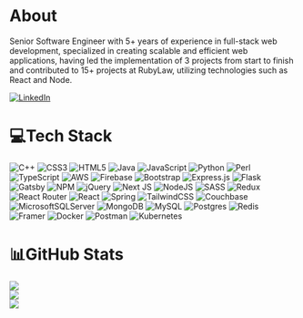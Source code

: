 # About
Senior Software Engineer with 5+ years of experience in full-stack web development, specialized in creating scalable and efficient web applications, having led the implementation of 3 projects from start to finish and contributed to 15+ projects at RubyLaw, utilizing technologies such as React and Node.

[![LinkedIn](https://img.shields.io/badge/LinkedIn-%230077B5.svg?logo=linkedin&logoColor=white)](https://linkedin.com/in/https://www.linkedin.com/in/jeffrey-almanzar/) 

# 💻Tech Stack
![C++](https://img.shields.io/badge/c++-%2300599C.svg?style=flat-square&logo=c%2B%2B&logoColor=white) ![CSS3](https://img.shields.io/badge/css3-%231572B6.svg?style=flat-square&logo=css3&logoColor=white) ![HTML5](https://img.shields.io/badge/html5-%23E34F26.svg?style=flat-square&logo=html5&logoColor=white) ![Java](https://img.shields.io/badge/java-%23ED8B00.svg?style=flat-square&logo=java&logoColor=white) ![JavaScript](https://img.shields.io/badge/javascript-%23323330.svg?style=flat-square&logo=javascript&logoColor=%23F7DF1E) ![Python](https://img.shields.io/badge/python-3670A0?style=flat-square&logo=python&logoColor=ffdd54) ![Perl](https://img.shields.io/badge/perl-%2339457E.svg?style=flat-square&logo=perl&logoColor=white) ![TypeScript](https://img.shields.io/badge/typescript-%23007ACC.svg?style=flat-square&logo=typescript&logoColor=white) ![AWS](https://img.shields.io/badge/AWS-%23FF9900.svg?style=flat-square&logo=amazon-aws&logoColor=white) ![Firebase](https://img.shields.io/badge/firebase-%23039BE5.svg?style=flat-square&logo=firebase) ![Bootstrap](https://img.shields.io/badge/bootstrap-%23563D7C.svg?style=flat-square&logo=bootstrap&logoColor=white) ![Express.js](https://img.shields.io/badge/express.js-%23404d59.svg?style=flat-square&logo=express&logoColor=%2361DAFB) ![Flask](https://img.shields.io/badge/flask-%23000.svg?style=flat-square&logo=flask&logoColor=white) ![Gatsby](https://img.shields.io/badge/Gatsby-%23663399.svg?style=flat-square&logo=gatsby&logoColor=white) ![NPM](https://img.shields.io/badge/NPM-%23000000.svg?style=flat-square&logo=npm&logoColor=white) ![jQuery](https://img.shields.io/badge/jquery-%230769AD.svg?style=flat-square&logo=jquery&logoColor=white) ![Next JS](https://img.shields.io/badge/Next-black?style=flat-square&logo=next.js&logoColor=white) ![NodeJS](https://img.shields.io/badge/node.js-6DA55F?style=flat-square&logo=node.js&logoColor=white) ![SASS](https://img.shields.io/badge/SASS-hotpink.svg?style=flat-square&logo=SASS&logoColor=white) ![Redux](https://img.shields.io/badge/redux-%23593d88.svg?style=flat-square&logo=redux&logoColor=white) ![React Router](https://img.shields.io/badge/React_Router-CA4245?style=flat-square&logo=react-router&logoColor=white) ![React](https://img.shields.io/badge/react-%2320232a.svg?style=flat-square&logo=react&logoColor=%2361DAFB) ![Spring](https://img.shields.io/badge/spring-%236DB33F.svg?style=flat-square&logo=spring&logoColor=white) ![TailwindCSS](https://img.shields.io/badge/tailwindcss-%2338B2AC.svg?style=flat-square&logo=tailwind-css&logoColor=white) ![Couchbase](https://img.shields.io/badge/Couchbase-EA2328?style=flat-square&logo=couchbase&logoColor=white) ![MicrosoftSQLServer](https://img.shields.io/badge/Microsoft%20SQL%20Sever-CC2927?style=flat-square&logo=microsoft%20sql%20server&logoColor=white) ![MongoDB](https://img.shields.io/badge/MongoDB-%234ea94b.svg?style=flat-square&logo=mongodb&logoColor=white) ![MySQL](https://img.shields.io/badge/mysql-%2300f.svg?style=flat-square&logo=mysql&logoColor=white) ![Postgres](https://img.shields.io/badge/postgres-%23316192.svg?style=flat-square&logo=postgresql&logoColor=white) ![Redis](https://img.shields.io/badge/redis-%23DD0031.svg?style=flat-square&logo=redis&logoColor=white) ![Framer](https://img.shields.io/badge/Framer-black?style=flat-square&logo=framer&logoColor=blue) ![Docker](https://img.shields.io/badge/docker-%230db7ed.svg?style=flat-square&logo=docker&logoColor=white) ![Postman](https://img.shields.io/badge/Postman-FF6C37?style=flat-square&logo=postman&logoColor=white) ![Kubernetes](https://img.shields.io/badge/kubernetes-%23326ce5.svg?style=flat-square&logo=kubernetes&logoColor=white)
# 📊GitHub Stats
![](https://github-readme-stats.vercel.app/api?username=jeffrey-almanzar&hide_border=false&include_all_commits=false&count_private=false)<br/>
![](https://github-readme-streak-stats.herokuapp.com/?user=jeffrey-almanzar&hide_border=false)<br/>
![](https://github-readme-stats.vercel.app/api/top-langs/?username=jeffrey-almanzar&hide_border=false&include_all_commits=false&count_private=false&layout=compact)
